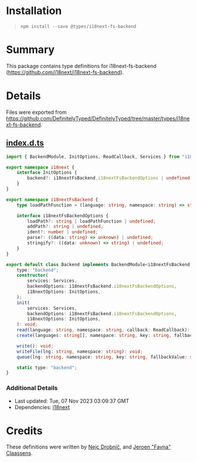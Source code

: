 # Installation
> `npm install --save @types/i18next-fs-backend`

# Summary
This package contains type definitions for i18next-fs-backend (https://github.com/i18next/i18next-fs-backend).

# Details
Files were exported from https://github.com/DefinitelyTyped/DefinitelyTyped/tree/master/types/i18next-fs-backend.
## [index.d.ts](https://github.com/DefinitelyTyped/DefinitelyTyped/tree/master/types/i18next-fs-backend/index.d.ts)
````ts
import { BackendModule, InitOptions, ReadCallback, Services } from "i18next";

export namespace i18next {
    interface InitOptions {
        backend?: i18nextFsBackend.i18nextFsBackendOptions | undefined;
    }
}

export namespace i18nextFsBackend {
    type loadPathFunction = (language: string, namespace: string) => string;

    interface i18nextFsBackendOptions {
        loadPath?: string | loadPathFunction | undefined;
        addPath?: string | undefined;
        ident?: number | undefined;
        parse?: ((data: string) => unknown) | undefined;
        stringify?: ((data: unknown) => string) | undefined;
    }
}

export default class Backend implements BackendModule<i18nextFsBackend.i18nextFsBackendOptions> {
    type: "backend";
    constructor(
        services: Services,
        backendOptions: i18nextFsBackend.i18nextFsBackendOptions,
        i18nextOptions: InitOptions,
    );
    init(
        services: Services,
        backendOptions: i18nextFsBackend.i18nextFsBackendOptions,
        i18nextOptions: InitOptions,
    ): void;
    read(language: string, namespace: string, callback: ReadCallback): void;
    create(languages: string[], namespace: string, key: string, fallbackValue: string): void;

    write(): void;
    writeFile(lng: string, namespace: string): void;
    queue(lng: string, namespace: string, key: string, fallbackValue: string, callback: unknown): void;

    static type: "backend";
}

````

### Additional Details
 * Last updated: Tue, 07 Nov 2023 03:09:37 GMT
 * Dependencies: [i18next](https://npmjs.com/package/i18next)

# Credits
These definitions were written by [Nejc Drobnič](https://github.com/quantumlyy), and [Jeroen "Favna" Claassens](https://github.com/favna).
